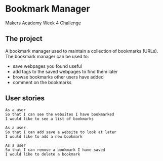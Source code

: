 # Bookmark Manager
Makers Academy Week 4 Challenge

## The project
A bookmark manager used to maintain a collection of bookmarks (URLs). The bookmark manager can be used to:
- save webpages you found useful
- add tags to the saved webpages to find them later
- browse bookmarks other users have added
- comment on the bookmarks

## User stories
```
As a user
So that I can see the websites I have bookmarked
I would like to see a list of bookmarks

As a user
So that I can add save a website to look at later
I would like to add a new bookmark

As a user
So that I can remove a bookmark I have saved
I would like to delete a bookmark
```
